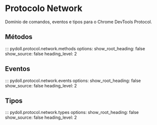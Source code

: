 # Protocolo Network

Domínio de comandos, eventos e tipos para o Chrome DevTools Protocol.

## Métodos

::: pydoll.protocol.network.methods
    options:
      show_root_heading: false
      show_source: false
      heading_level: 2

## Eventos

::: pydoll.protocol.network.events
    options:
      show_root_heading: false
      show_source: false
      heading_level: 2

## Tipos

::: pydoll.protocol.network.types
    options:
      show_root_heading: false
      show_source: false
      heading_level: 2